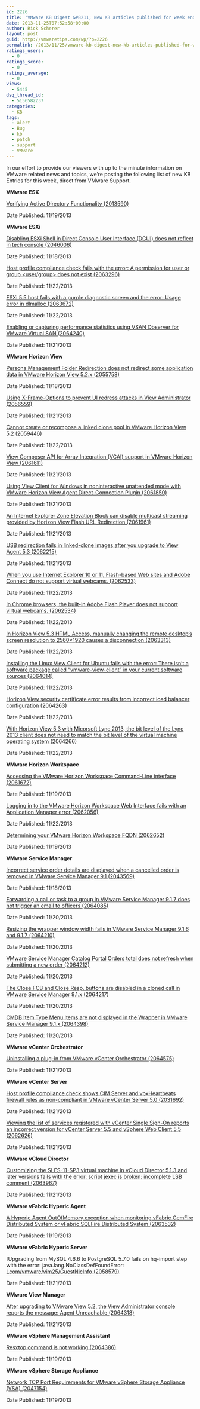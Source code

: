 ```yaml
---
id: 2226
title: 'VMware KB Digest &#8211; New KB articles published for week ending 11/23/13'
date: 2013-11-25T07:52:58+00:00
author: Rick Scherer
layout: post
guid: http://vmwaretips.com/wp/?p=2226
permalink: /2013/11/25/vmware-kb-digest-new-kb-articles-published-for-week-ending-112313/
ratings_users:
  - 0
ratings_score:
  - 0
ratings_average:
  - 0
views:
  - 5445
dsq_thread_id:
  - 5156582237
categories:
  - KB
tags:
  - alert
  - Bug
  - kb
  - patch
  - support
  - VMware
---
```

In our effort to provide our viewers with up to the minute information on VMware related news and topics, we&#8217;re posting the following list of new KB Entries for this week, direct from VMware Support.

<!--more-->

**VMware ESX**
  
[Verifying Active Directory Functionality (2013590)](http://kb.vmware.com/kb/2013590)
  
Date Published: 11/19/2013

**VMware ESXi**
  
[Disabling ESXi Shell in Direct Console User Interface (DCUI) does not reflect in tech console (2046006)](http://kb.vmware.com/kb/2046006)
  
Date Published: 11/18/2013
  
[Host profile compliance check fails with the error: A permission for user or group <user/group> does not exist (2063296)](http://kb.vmware.com/kb/2063296)
  
Date Published: 11/22/2013
  
[ESXi 5.5 host fails with a purple diagnostic screen and the error: Usage error in dlmalloc (2063672)](http://kb.vmware.com/kb/2063672)
  
Date Published: 11/22/2013
  
[Enabling or capturing performance statistics using VSAN Observer for VMware Virtual SAN (2064240)](http://kb.vmware.com/kb/2064240)
  
Date Published: 11/21/2013

**VMware Horizon View**
  
[Persona Management Folder Redirection does not redirect some application data in VMware Horizon View 5.2.x (2055758)](http://kb.vmware.com/kb/2055758)
  
Date Published: 11/18/2013
  
[Using X-Frame-Options to prevent UI redress attacks in View Administrator (2056559)](http://kb.vmware.com/kb/2056559)
  
Date Published: 11/21/2013
  
[Cannot create or recompose a linked clone pool in VMware Horizon View 5.2 (2059446)](http://kb.vmware.com/kb/2059446)
  
Date Published: 11/22/2013
  
[View Composer API for Array Integration (VCAI) support in VMware Horizon View (2061611)](http://kb.vmware.com/kb/2061611)
  
Date Published: 11/21/2013
  
[Using View Client for Windows in noninteractive unattended mode with VMware Horizon View Agent Direct-Connection Plugin (2061850)](http://kb.vmware.com/kb/2061850)
  
Date Published: 11/21/2013
  
[An Internet Explorer Zone Elevation Block can disable multicast streaming provided by Horizon View Flash URL Redirection (2061961)](http://kb.vmware.com/kb/2061961)
  
Date Published: 11/21/2013
  
[USB redirection fails in linked-clone images after you upgrade to View Agent 5.3 (2062215)](http://kb.vmware.com/kb/2062215)
  
Date Published: 11/21/2013
  
[When you use Internet Explorer 10 or 11, Flash-based Web sites and Adobe Connect do not support virtual webcams. (2062533)](http://kb.vmware.com/kb/2062533)
  
Date Published: 11/22/2013
  
[In Chrome browsers, the built-in Adobe Flash Player does not support virtual webcams. (2062534)](http://kb.vmware.com/kb/2062534)
  
Date Published: 11/22/2013
  
[In Horizon View 5.3 HTML Access, manually changing the remote desktop’s screen resolution to 2560×1920 causes a disconnection (2063313)](http://kb.vmware.com/kb/2063313)
  
Date Published: 11/22/2013
  
[Installing the Linux View Client for Ubuntu fails with the error: There isn’t a software package called “vmware-view-client” in your current software sources (2064014)](http://kb.vmware.com/kb/2064014)
  
Date Published: 11/22/2013
  
[Horizon View security certificate error results from incorrect load balancer configuration (2064263)](http://kb.vmware.com/kb/2064263)
  
Date Published: 11/22/2013
  
[With Horizon View 5.3 with Micorsoft Lync 2013, the bit level of the Lync 2013 client does not need to match the bit level of the virtual machine operating system (2064266)](http://kb.vmware.com/kb/2064266)
  
Date Published: 11/22/2013

**VMware Horizon Workspace**
  
[Accessing the VMware Horizon Workspace Command-Line interface (2061672)](http://kb.vmware.com/kb/2061672)
  
Date Published: 11/19/2013
  
[Logging in to the VMware Horizon Workspace Web Interface fails with an Application Manager error (2062056)](http://kb.vmware.com/kb/2062056)
  
Date Published: 11/22/2013
  
[Determining your VMware Horizon Workspace FQDN (2062652)](http://kb.vmware.com/kb/2062652)
  
Date Published: 11/19/2013

**VMware Service Manager**
  
[Incorrect service order details are displayed when a cancelled order is removed in VMware Service Manager 9.1 (2043569)](http://kb.vmware.com/kb/2043569)
  
Date Published: 11/18/2013
  
[Forwarding a call or task to a group in VMware Service Manager 9.1.7 does not trigger an email to officers (2064085)](http://kb.vmware.com/kb/2064085)
  
Date Published: 11/20/2013
  
[Resizing the wrapper window width fails in VMware Service Manager 9.1.6 and 9.1.7 (2064210)](http://kb.vmware.com/kb/2064210)
  
Date Published: 11/20/2013
  
[VMware Service Manager Catalog Portal Orders total does not refresh when submitting a new order (2064212)](http://kb.vmware.com/kb/2064212)
  
Date Published: 11/20/2013
  
[The Close FCB and Close Resp. buttons are disabled in a cloned call in VMware Service Manager 9.1.x (2064217)](http://kb.vmware.com/kb/2064217)
  
Date Published: 11/20/2013
  
[CMDB Item Type Menu Items are not displayed in the Wrapper in VMware Service Manager 9.1.x (2064398)](http://kb.vmware.com/kb/2064398)
  
Date Published: 11/20/2013

**VMware vCenter Orchestrator**
  
[Uninstalling a plug-in from VMware vCenter Orchestrator (2064575)](http://kb.vmware.com/kb/2064575)
  
Date Published: 11/21/2013

**VMware vCenter Server**
  
[Host profile compliance check shows CIM Server and vpxHeartbeats firewall rules as non-compliant in VMware vCenter Server 5.0 (2031692)](http://kb.vmware.com/kb/2031692)
  
Date Published: 11/21/2013
  
[Viewing the list of services registered with vCenter Single Sign-On reports an incorrect version for vCenter Server 5.5 and vSphere Web Client 5.5 (2062626)](http://kb.vmware.com/kb/2062626)
  
Date Published: 11/21/2013

**VMware vCloud Director**
  
[Customizing the SLES-11-SP3 virtual machine in vCloud Director 5.1.3 and later versions fails with the error: script jexec is broken: incomplete LSB comment (2063967)](http://kb.vmware.com/kb/2063967)
  
Date Published: 11/21/2013

**VMware vFabric Hyperic Agent**
  
[A Hyperic Agent OutOfMemory exception when monitoring vFabric GemFire Distributed System or vFabric SQLFire Distributed System (2063532)](http://kb.vmware.com/kb/2063532)
  
Date Published: 11/19/2013

**VMware vFabric Hyperic Server**
  
[Upgrading from MySQL 4.6.6 to PostgreSQL 5.7.0 fails on hq-import step with the error: java.lang.NoClassDefFoundError: [Lcom/vmware/vim25/GuestNicInfo (2058579)](http://kb.vmware.com/kb/2058579)
  
Date Published: 11/21/2013

**VMware View Manager**
  
[After upgrading to VMware View 5.2, the View Administrator console reports the message: Agent Unreachable (2064318)](http://kb.vmware.com/kb/2064318)
  
Date Published: 11/21/2013

**VMware vSphere Management Assistant**
  
[Resxtop command is not working (2064386)](http://kb.vmware.com/kb/2064386)
  
Date Published: 11/19/2013

**VMware vSphere Storage Appliance**
  
[Network TCP Port Requirements for VMware vSphere Storage Appliance (VSA) (2047154)](http://kb.vmware.com/kb/2047154)
  
Date Published: 11/19/2013<img style="font-size: 13px; line-height: 19px;" src="http://feeds.feedburner.com/~r/VmwareKnowledgebaseWeeklyDigest/~4/OrzBj46RnEA" alt="" width="1" height="1" />
